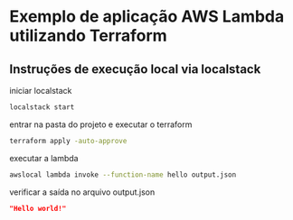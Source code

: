 # Exemplo de aplicação AWS Lambda utilizando Terraform

## Instruções de execução local via localstack

iniciar localstack

```bash
localstack start
```

 entrar na pasta do projeto e executar o terraform

```bash
terraform apply -auto-approve
```

executar a lambda

```bash
awslocal lambda invoke --function-name hello output.json
```

verificar a saída no arquivo output.json

```json
"Hello world!"
```